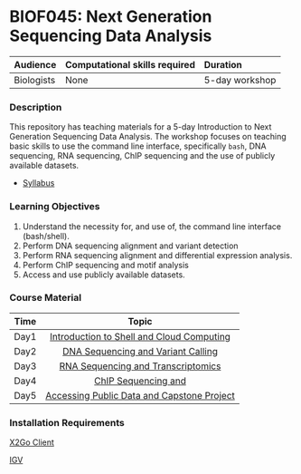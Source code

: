 # BIOF045: Next Generation Sequencing Data Analysis

| Audience | Computational skills required | Duration |
:----------|:-------------|:----------|
| Biologists | None | 5-day workshop |


### Description

This repository has teaching materials for a 5-day Introduction to Next Generation Sequencing Data Analysis. The
workshop focuses on teaching basic skills to use the command line interface, specifically `bash`, DNA sequencing,
RNA sequencing, ChIP sequencing and the use of publicly available datasets.

- [Syllabus](Syllabus_Mar21.pdf)


### Learning Objectives

1.	Understand the necessity for, and use of, the command line interface (bash/shell).
2.	Perform DNA sequencing alignment and variant detection
3.	Perform RNA sequencing alignment and differential expression analysis.
4.	Perform ChIP sequencing and motif analysis
5.	Access and use publicly available datasets.


### Course Material

| Time            |   Topic  |
|:------------------------:|:----------:|
| Day1 | [Introduction to Shell and Cloud Computing](lectures/Day1) |
| Day2 | [DNA Sequencing and Variant Calling](lectures/Day2_DNAseq) |
| Day3 | [RNA Sequencing and Transcriptomics](lectures/Day3_RNAseq) |
| Day4 | [ChIP Sequencing and ](lectures/Day4_ChIPseq)
| Day5 | [Accessing Public Data and Capstone Project](lectures/Day5) |


### Installation Requirements

[X2Go Client](https://wiki.x2go.org/doku.php/doc:installation:x2goclient)

[IGV](https://software.broadinstitute.org/software/igv/download)
